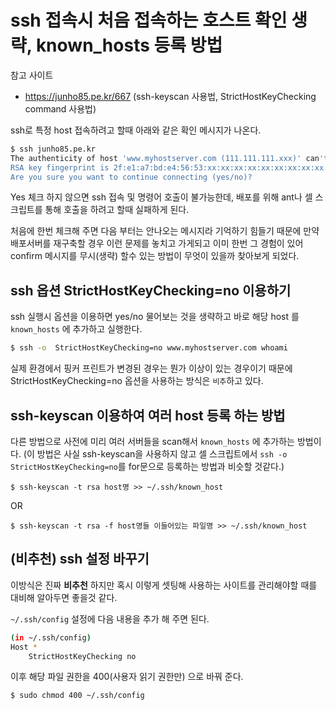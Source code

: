 # ssh 접속시 처음 접속하는 호스트 확인 생략, known_hosts 등록 방법

참고 사이트
- https://junho85.pe.kr/667 (ssh-keyscan 사용법, StrictHostKeyChecking command 사용법)


ssh로 특정 host 접속하려고 할때 아래와 같은 확인 메시지가 나온다.
```bash
$ ssh junho85.pe.kr
The authenticity of host 'www.myhostserver.com (111.111.111.xxx)' can't be established.
RSA key fingerprint is 2f:e1:a7:bd:e4:56:53:xx:xx:xx:xx:xx:xx:xx:xx:xx.
Are you sure you want to continue connecting (yes/no)?
```
Yes 체크 하지 않으면 ssh 접속 및 명령어 호출이 불가능한데, 배포를 위해 ant나 셀 스크립트를 통해 호출을 하려고 할때 실패하게 된다.

처음에 한번 체크해 주면 다음 부터는 안나오는 메시지라 기억하기 힘들기 때문에 만약 배포서버를 재구축할 경우 이런 문제를 놓치고 가게되고 이미 한번 그 경험이 있어 confirm 메시지를 무시(생략) 할수 있는 방법이 무엇이 있을까 찾아보게 되었다.

## ssh 옵션 StrictHostKeyChecking=no 이용하기

ssh 실행시 옵션을 이용하면 yes/no 물어보는 것을 생략하고 바로 해당 host 를 `known_hosts` 에 추가하고 실행한다.

```bash
$ ssh -o  StrictHostKeyChecking=no www.myhostserver.com whoami
```

실제 환경에서 핑커 프린트가 변경된 경우는 뭔가 이상이 있는 경우이기 때문에 StrictHostKeyChecking=no 옵션을 사용하는 방식은 `비추`하고 있다.

## ssh-keyscan 이용하여 여러 host 등록 하는 방법

다른 방법으로 사전에 미리 여러 서버들을 scan해서 `known_hosts` 에 추가하는 방법이다. (이 방법은 사실 ssh-keyscan을 사용하지 않고 셀 스크립트에서 `ssh -o StrictHostKeyChecking=no`를 for문으로 등록하는 방법과 비슷할 것같다.)

```
$ ssh-keyscan -t rsa host명 >> ~/.ssh/known_host
```

OR

```
$ ssh-keyscan -t rsa -f host명들 이들어있는 파일명 >> ~/.ssh/known_host
```

## (비추천) ssh 설정 바꾸기

이방식은 진짜 **비추천** 하지만 혹시 이렇게 셋팅해 사용하는 사이트를 관리해야할 때를 대비해 알아두면 좋을것 같다.

`~/.ssh/config` 설정에 다음 내용을 추가 해 주면 된다.
```bash
(in ~/.ssh/config)
Host *
    StrictHostKeyChecking no
```

이후 해당 파일 권한을 400(사용자 읽기 권한만) 으로 바꿔 준다.

```bash
$ sudo chmod 400 ~/.ssh/config
```
